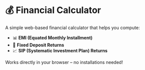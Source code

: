 # 💰 Financial Calculator

A simple web-based financial calculator that helps you compute:

- 📊 **EMI (Equated Monthly Installment)**
- 🏦 **Fixed Deposit Returns**
- 📈 **SIP (Systematic Investment Plan) Returns**

Works directly in your browser – no installations needed!

